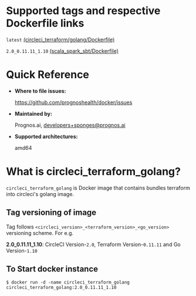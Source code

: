 # Supported tags and respective Dockerfile links

`latest` [(circleci_terraform/golang/Dockerfile)](https://github.com/prognoshealth/docker/blob/master/circleci_terraform/golang/Dockerfile)

`2.0_0.11.11_1.10` [(scala_spark_sbt/Dockerfile)](https://github.com/prognoshealth/docker/blob/circleci_terraform_golang_2.0_0.11.11_1.10/circleci_terraform/golang/Dockerfile)

# Quick Reference
- **Where to file issues:**

    https://github.com/prognoshealth/docker/issues
    
- **Maintained by:**

    Prognos.ai, developers+sponges@prognos.ai

- **Supported architectures:**

    amd64

# What is circleci_terraform_golang?

`circleci_terraform_golang` is Docker image that contains bundles terraform into circleci's golang image.

## Tag versioning of image

Tag follows `<circleci_version>_<terraform_version>_<go_version>` versioning scheme. For e.g.

**2.0_0.11.11_1.10**: CircleCI Version-`2.0`, Terraform Version-`0.11.11` and Go Version-`1.10`

## To Start docker instance

```
$ docker run -d -name circleci_terraform_golang circleci_terraform_golang:2.0_0.11.11_1.10
```

